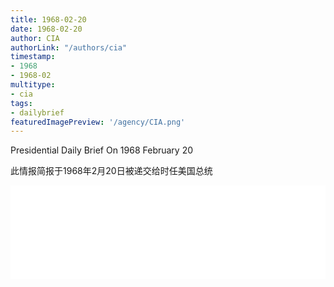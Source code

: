 ```yaml
---
title: 1968-02-20
date: 1968-02-20
author: CIA 
authorLink: "/authors/cia"
timestamp: 
- 1968
- 1968-02
multitype: 
- cia
tags: 
- dailybrief
featuredImagePreview: '/agency/CIA.png'
---
```



Presidential Daily Brief On 1968 February 20

此情报简报于1968年2月20日被递交给时任美国总统

<!--more-->





<div id="over" style="width:100%; overflow:hidden"> <iframe id="sFrame" name="sFrame" frameborder="no" border="0"  allowfullscreen marginwidth="0" scrolling="no" src = " /CIA/1968-02-20.html "  style = " position:absulute; width: 806px; top: 300;" > </iframe> </div>